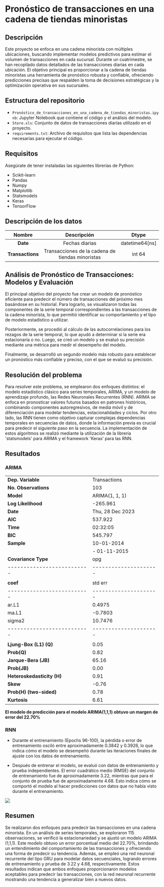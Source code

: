# Pronóstico de transacciones en una cadena de tiendas minoristas

## Descripción
Este proyecto se enfoca en una cadena minorista con múltiples ubicaciones, buscando implementar modelos predictivos para estimar el volumen de transacciones en cada sucursal. Durante un cuatrimestre, se han recopilado datos detallados de las transacciones diarias en cada ubicación. El objetivo principal es proporcionar a la cadena de tiendas minoristas una herramienta de pronóstico robusta y confiable, ofreciendo predicciones precisas que respalden la toma de decisiones estratégicas y la optimización operativa en sus sucursales.

## Estructura del repositorio
- `Pronóstico_de_transacciones_en_una_cadena_de_tiendas_minoristas.ipynb`: Jupyter Notebook que contiene el código y el análisis del modelo.
- `Store.xls`: Conjunto de datos de transacciones diarías utilizado en el proyecto.
- `requirements.txt`: Archivo de requisitos que lista las dependencias necesarias para ejecutar el código. 

## Requisitos
Asegúrate de tener instaladas las siguientes librerías de Python:
- Scikit-learn
- Pandas
- Numpy
- Matplotlib
- Statsmodels
- Keras
- TensorFlow

## Descripción de los datos

| **Nombre**   | **Descripción** | **Dtype**|
| :--------: | :----:| :------: |
| **Date**     | Fechas diarias  | datetime64[ns] |
| **Transactions**    | Transacciones de la cadena de tiendas minoristas   | int 64 |

## Análisis de Pronóstico de Transacciones: Modelos y Evaluación 

El principal objetivo del proyecto fue crear un modelo de pronóstico eficiente para predecir el número de transacciones del próximo mes basándose en su historial. Para lograrlo, se visualizaron todas las componentes de la serie temporal correspondientes a las transacciones de la cadena minorista, lo que permitió identificar su comportamiento y el tipo de modelo estadístico a utilizar.

Posteriormente, se procedió al cálculo de las autocorrelaciones para los rezagos de la serie temporal, lo que ayudó a determinar si la serie era estacionaria o no. Luego, se creó un modelo y se evaluó su precisión mediante una métrica para medir el desempeño del modelo.

Finalmente, se desarrolló un segundo modelo más robusto para establecer un pronóstico más confiable y preciso, con el que se evaluó su precisión.

## Resolución del problema

Para resolver este problema, se emplearon dos enfoques distintos: el modelo estadístico clásico para series temporales, ARIMA, y un modelo de aprendizaje profundo, las Redes Neuronales Recurrentes (RNN). ARIMA se enfoca en pronosticar valores futuros basados en patrones históricos, combinando componentes autoregresivos, de media móvil y de diferenciación para modelar tendencias, estacionalidades y ciclos.
Por otro lado, las RNN tienen como objetivo capturar complejas dependencias temporales en secuencias de datos, donde la información previa es crucial para predecir el siguiente paso en la secuencia. 
La implementación de estos algoritmos se realizó mediante la utilización de la librería 'statsmodels' para ARIMA y el framework 'Keras' para las RNN.

## Resultados 

### ARIMA

|                          |                     |
|--------------------------|---------------------|
| **Dep. Variable**        | Transactions        |
| **No. Observations**     | 103                 |
| **Model**                | ARIMA(1, 1, 1)      |
| **Log Likelihood**       | -265.961            |
| **Date**                 | Thu, 28 Dec 2023    |
| **AIC**                  | 537.922             |
| **Time**                 | 02:32:05            |
| **BIC**                  | 545.797             |
| **Sample**               | 10-01-2014          |
|                          | - 01-11-2015        |
| **Covariance Type**      | opg                 |
|--------------------------|---------------------|
|                          |                     |
| **coef**                 | std err             |
|--------------------------|---------------------|
| ar.L1                    | 0.4975              |
| ma.L1                    | -0.7803             |
| sigma2                   | 10.7476             |
|--------------------------|---------------------|
|                          |                     |
| **Ljung-Box (L1) (Q)**   | 0.05                |
| **Prob(Q)**              | 0.82                |
| **Jarque-Bera (JB)**     | 65.16               |
| **Prob(JB)**             | 0.00                |
| **Heteroskedasticity (H)**| 0.91               |
| **Skew**                 | -0.76               |
| **Prob(H) (two-sided)**  | 0.78                |
| **Kurtosis**             | 6.61                |


**El modelo de predicción para el modelo ARIMA(1,1,1) obtuvo un margen de error del 22.70%**

### RNN

- Durante el entrenamiento (Epochs 96-100), la pérdida o error de entrenamiento osciló entre aproximadamente 0.3842 y 0.3926, lo que indica cómo el modelo se desempeñó durante las iteraciones finales de ajuste con los datos de entrenamiento.

- Después de entrenar el modelo, se evaluó con datos de entrenamiento y prueba independientes. El error cuadrático medio (RMSE) del conjunto de entrenamiento fue de aproximadamente 3.22, mientras que para el conjunto de prueba fue de aproximadamente 4.68. Esto indica cómo se comportó el modelo al hacer predicciones con datos que no había visto durante el entrenamiento.

![](https://github.com/JEduardoDimasR/Portfolio/blob/main/Pron%C3%B3stico%20de%20transacciones%20en%20una%20cadena%20de%20tiendas%20minoristas/SERIE%20RNN.png)

## Resumen

Se realizaron dos enfoques para predecir las transacciones en una cadena minorista. En un análisis de series temporales, se exploraron 115 observaciones, se verificó la estacionariedad y se ajustó un modelo ARIMA (1,1,1). Este modelo obtuvo un error porcentual medio del 22.70%, brindando un entendimiento del comportamiento de las transacciones y ofreciendo una forma de predecir su tendencia. 
Además, se empleó una red neuronal recurrente del tipo GRU para modelar datos secuenciales, logrando errores de entrenamiento y prueba de 3.22 y 4.68, respectivamente. Estos resultados indican que ambos enfoques proporcionaron modelos aceptables para predecir las transacciones, con la red neuronal recurrente mostrando una tendencia a generalizar bien a nuevos datos.





